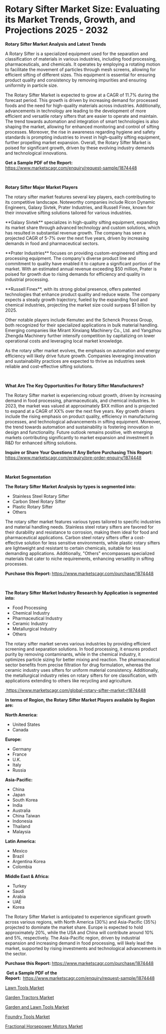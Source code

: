 <p><h1>Rotary Sifter Market Size: Evaluating its Market Trends, Growth, and Projections 2025 - 2032</h1></p><p><strong>Rotary Sifter Market Analysis and Latest Trends</strong></p>
<p><p>A Rotary Sifter is a specialized equipment used for the separation and classification of materials in various industries, including food processing, pharmaceuticals, and chemicals. It operates by employing a rotating motion to facilitate the movement of particles through mesh screens, allowing for efficient sifting of different sizes. This equipment is essential for ensuring product quality and consistency by removing impurities and ensuring uniformity in particle size.</p><p>The Rotary Sifter Market is expected to grow at a CAGR of 11.7% during the forecast period. This growth is driven by increasing demand for processed foods and the need for high-quality materials across industries. Additionally, advancements in technology are leading to the development of more efficient and versatile rotary sifters that are easier to operate and maintain. The trend towards automation and integration of smart technologies is also shaping the market, allowing for enhanced monitoring and control of sifting processes. Moreover, the rise in awareness regarding hygiene and safety standards is prompting industries to invest in high-quality sifting equipment, further propelling market expansion. Overall, the Rotary Sifter Market is poised for significant growth, driven by these evolving industry demands and technological innovations.</p></p>
<p><strong>Get a Sample PDF of the Report:&nbsp;</strong> <a href="https://www.marketscagr.com/enquiry/request-sample/1874448?utm_campaign=2482&utm_medium=2&utm_source=Github&utm_content=ia&utm_term=11042025&utm_id=rotary-sifter">https://www.marketscagr.com/enquiry/request-sample/1874448</a></p>
<p>&nbsp;</p>
<p><strong>Rotary Sifter Major Market Players</strong></p>
<p><p>The rotary sifter market features several key players, each contributing to its competitive landscape. Noteworthy companies include Ricon Dynamic Engineers, Galaxy Sivtek, Prater Industries, and Russell Finex, known for their innovative sifting solutions tailored for various industries. </p><p>**Galaxy Sivtek** specializes in high-quality sifting equipment, expanding its market share through advanced technology and custom solutions, which has resulted in substantial revenue growth. The company has seen a projected CAGR of 5-7% over the next five years, driven by increasing demands in food and pharmaceutical sectors.</p><p>**Prater Industries** focuses on providing custom-engineered sifting and processing equipment. The company's diverse product line and commitment to quality have enabled it to capture a significant portion of the market. With an estimated annual revenue exceeding $50 million, Prater is poised for growth due to rising demands for efficiency and quality in industrial processing.</p><p>**Russell Finex**, with its strong global presence, offers patented technologies that enhance product quality and reduce waste. The company expects a steady growth trajectory, fueled by the expanding food and chemical industries, projecting the market size could surpass $1 billion by 2025.</p><p>Other notable players include Kemutec and the Schenck Process Group, both recognized for their specialized applications in bulk material handling. Emerging companies like Mirant Xinxiang Machinery Co., Ltd. and Yangzhou Zhengda Machinery further intensify competition by capitalizing on lower operational costs and leveraging local market knowledge.</p><p>As the rotary sifter market evolves, the emphasis on automation and energy efficiency will likely drive future growth. Companies leveraging innovation and sustainability practices are expected to thrive as industries seek reliable and cost-effective sifting solutions.</p></p>
<p>&nbsp;</p>
<p><strong>What Are The Key Opportunities For Rotary Sifter Manufacturers?</strong></p>
<p><p>The Rotary Sifter market is experiencing robust growth, driven by increasing demand in food processing, pharmaceuticals, and chemical industries. In 2023, the market was valued at approximately $XX million and is projected to expand at a CAGR of XX% over the next five years. Key growth drivers include the rising emphasis on product quality, efficiency in manufacturing processes, and technological advancements in sifting equipment. Moreover, the trend towards automation and sustainability is fostering innovation in design and functionality. Future outlook remains positive, with emerging markets contributing significantly to market expansion and investment in R&D for enhanced sifting solutions.</p></p>
<p><strong>Inquire or Share Your Questions If Any Before Purchasing This Report:</strong> <a href="https://www.marketscagr.com/enquiry/pre-order-enquiry/1874448?utm_campaign=2482&utm_medium=2&utm_source=Github&utm_content=ia&utm_term=11042025&utm_id=rotary-sifter">https://www.marketscagr.com/enquiry/pre-order-enquiry/1874448</a></p>
<p>&nbsp;</p>
<p><strong>Market Segmentation</strong></p>
<p><strong>The Rotary Sifter Market Analysis by types is segmented into:</strong></p>
<p><ul><li>Stainless Steel Rotary Sifter</li><li>Carbon Steel Rotary Sifter</li><li>Plastic Rotary Sifter</li><li>Others</li></ul></p>
<p><p>The rotary sifter market features various types tailored to specific industries and material handling needs. Stainless steel rotary sifters are favored for their durability and resistance to corrosion, making them ideal for food and pharmaceutical applications. Carbon steel rotary sifters offer a cost-effective solution for less sensitive environments, while plastic rotary sifters are lightweight and resistant to certain chemicals, suitable for less demanding applications. Additionally, "Others" encompasses specialized materials that cater to niche requirements, enhancing versatility in sifting processes.</p></p>
<p><strong>Purchase this Report:&nbsp;</strong><a href="https://www.marketscagr.com/purchase/1874448?utm_campaign=2482&utm_medium=2&utm_source=Github&utm_content=ia&utm_term=11042025&utm_id=rotary-sifter">https://www.marketscagr.com/purchase/1874448</a></p>
<p>&nbsp;</p>
<p><strong>The Rotary Sifter Market Industry Research by Application is segmented into:</strong></p>
<p><ul><li>Food Processing</li><li>Chemical Industry</li><li>Pharmaceutical Industry</li><li>Ceramic Industry</li><li>Metallurgical Industry</li><li>Others</li></ul></p>
<p><p>The rotary sifter market serves various industries by providing efficient screening and separation solutions. In food processing, it ensures product purity by removing contaminants, while in the chemical industry, it optimizes particle sizing for better mixing and reaction. The pharmaceutical sector benefits from precise filtration for drug formulation, whereas the ceramic industry uses sifters for uniform material consistency. Additionally, the metallurgical industry relies on rotary sifters for ore classification, with applications extending to others like recycling and agriculture.</p></p>
<p><a href="https://www.marketscagr.com/global-rotary-sifter-market-r1874448?utm_campaign=2482&utm_medium=2&utm_source=Github&utm_content=ia&utm_term=11042025&utm_id=rotary-sifter">&nbsp;https://www.marketscagr.com/global-rotary-sifter-market-r1874448</a></p>
<p><strong>In terms of Region, the Rotary Sifter Market Players available by Region are:</strong></p>
<p>
    <p> <strong> North America: </strong>
        <ul>
            <li>United States</li>
            <li>Canada</li>
        </ul>
        </p> 
    <p> <strong> Europe: </strong>
        <ul>
            <li>Germany</li>
            <li>France</li>
            <li>U.K.</li>
            <li>Italy</li>
            <li>Russia</li>
        </ul>
        </p> 
    <p> <strong> Asia-Pacific: </strong>
        <ul>
            <li>China</li>
            <li>Japan</li>
            <li>South Korea</li>
            <li>India</li>
            <li>Australia</li>
            <li>China Taiwan</li>
            <li>Indonesia</li>
            <li>Thailand</li>
            <li>Malaysia</li>
        </ul>
        </p> 
    <p> <strong> Latin America: </strong>
        <ul>
            <li>Mexico</li>
            <li>Brazil</li>
            <li>Argentina Korea</li>
            <li>Colombia</li>
        </ul>
        </p> 
    <p> <strong> Middle East & Africa: </strong>
        <ul>
            <li>Turkey</li>
            <li>Saudi</li>
            <li>Arabia</li>
            <li>UAE</li>
            <li>Korea</li>
        </ul>
    </p>
    </p>
<p><p>The Rotary Sifter Market is anticipated to experience significant growth across various regions, with North America (30%) and Asia-Pacific (35%) projected to dominate the market share. Europe is expected to hold approximately 20%, while the USA and China will contribute around 10% and 5%, respectively. The Asia-Pacific region, driven by industrial expansion and increasing demand in food processing, will likely lead the market, supported by rising investments and technological advancements in the sector.</p></p>
<p><strong>Purchase this Report: </strong><a href="https://www.marketscagr.com/purchase/1874448?utm_campaign=2482&utm_medium=2&utm_source=Github&utm_content=ia&utm_term=11042025&utm_id=rotary-sifter">https://www.marketscagr.com/purchase/1874448</a></p>
<p>&nbsp;<strong>Get a Sample PDF of the Report:&nbsp;&nbsp;</strong><a href="https://www.marketscagr.com/enquiry/request-sample/1874448?utm_campaign=2482&utm_medium=2&utm_source=Github&utm_content=ia&utm_term=11042025&utm_id=rotary-sifter">https://www.marketscagr.com/enquiry/request-sample/1874448</a></p>
<p><strong></strong></p>
<p><p><a href="https://github.com/rullihipes6h/Market-Research-Report-List-1/blob/main/lawn-tools-market.md?utm_campaign=2482&utm_medium=2&utm_source=Github&utm_content=ia&utm_term=11042025&utm_id=rotary-sifter">Lawn Tools Market</a></p><p><a href="https://github.com/dandatesha7q/Market-Research-Report-List-1/blob/main/garden-tractors-market.md?utm_campaign=2482&utm_medium=2&utm_source=Github&utm_content=ia&utm_term=11042025&utm_id=rotary-sifter">Garden Tractors Market</a></p><p><a href="https://github.com/rojannovarwd/Market-Research-Report-List-1/blob/main/garden-and-lawn-tools-market.md?utm_campaign=2482&utm_medium=2&utm_source=Github&utm_content=ia&utm_term=11042025&utm_id=rotary-sifter">Garden and Lawn Tools Market</a></p><p><a href="https://github.com/marrahcerpas05/Market-Research-Report-List-1/blob/main/foundry-tools-market.md?utm_campaign=2482&utm_medium=2&utm_source=Github&utm_content=ia&utm_term=11042025&utm_id=rotary-sifter">Foundry Tools Market</a></p><p><a href="https://github.com/dichkotuanny/Market-Research-Report-List-1/blob/main/fractional-horsepower-motors-market.md?utm_campaign=2482&utm_medium=2&utm_source=Github&utm_content=ia&utm_term=11042025&utm_id=rotary-sifter">Fractional Horsepower Motors Market</a></p></p>